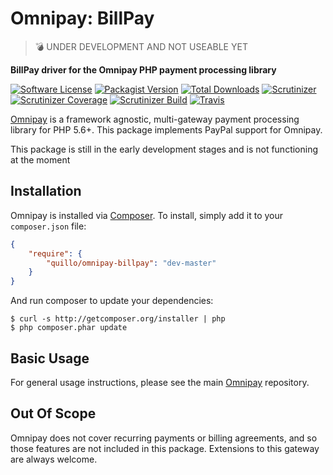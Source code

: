 # Omnipay: BillPay

> :bomb: UNDER DEVELOPMENT AND NOT USEABLE YET

**BillPay driver for the Omnipay PHP payment processing library**

[![Software License](https://img.shields.io/packagist/l/quillo/omnipay-billpay.svg?style=flat-square)](LICENSE)
[![Packagist Version](https://img.shields.io/packagist/v/quillo/omnipay-billpay.svg?style=flat-square)](https://packagist.org/packages/quillo/omnipay-billpay)
[![Total Downloads](https://img.shields.io/packagist/dt/quillo/omnipay-billpay.svg?style=flat-square)](https://packagist.org/packages/quillo/omnipay-billpay)
[![Scrutinizer](https://img.shields.io/scrutinizer/g/Quillo/omnipay-billpay.svg?style=flat-square)](https://scrutinizer-ci.com/g/Quillo/omnipay-billpay/)
[![Scrutinizer Coverage](https://img.shields.io/scrutinizer/coverage/g/Quillo/omnipay-billpay.svg?style=flat-square)](https://scrutinizer-ci.com/g/Quillo/omnipay-billpay/)
[![Scrutinizer Build](https://img.shields.io/scrutinizer/build/g/Quillo/omnipay-billpay.svg?style=flat-square)](https://scrutinizer-ci.com/g/Quillo/omnipay-billpay/)
[![Travis](https://img.shields.io/travis/Quillo/omnipay-billpay.svg?style=flat-square)](https://travis-ci.org/Quillo/omnipay-billpay)

[Omnipay](https://github.com/thephpleague/omnipay) is a framework agnostic, multi-gateway payment
processing library for PHP 5.6+. This package implements PayPal support for Omnipay.


This package is still in the early development stages and is not functioning at the moment 

## Installation

Omnipay is installed via [Composer](http://getcomposer.org/). To install, simply add it
to your `composer.json` file:

```json
{
    "require": {
        "quillo/omnipay-billpay": "dev-master"
    }
}
```

And run composer to update your dependencies:

    $ curl -s http://getcomposer.org/installer | php
    $ php composer.phar update

## Basic Usage

For general usage instructions, please see the main [Omnipay](https://github.com/thephpleague/omnipay)
repository.

## Out Of Scope

Omnipay does not cover recurring payments or billing agreements, and so those features are not included in this package. Extensions to this gateway are always welcome. 
